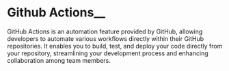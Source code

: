 # Github Actions__

GitHub Actions is an automation feature provided by GitHub, allowing developers to automate various workflows directly within their GitHub repositories. It enables you to build, test, and deploy your code directly from your repository, streamlining your development process and enhancing collaboration among team members.
